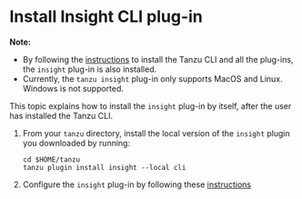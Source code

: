 # Install Insight CLI plug-in

**Note:**

- By following the [instructions](../../install-tanzu-cli.md) to install the Tanzu CLI and all the plug-ins, the `insight` plug-in is also installed.
- Currently, the `tanzu insight` plug-in only supports MacOS and Linux. Windows is not supported.

This topic explains how to install the `insight` plug-in by itself, after the user has installed the Tanzu CLI.

1. From your `tanzu` directory, install the local version of the `insight` plugin you downloaded by running:

    ```
    cd $HOME/tanzu
    tanzu plugin install insight --local cli
    ```

1. Configure the `insight` plug-in by following these [instructions](cli-configuration.md)
